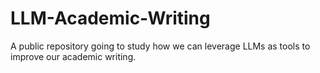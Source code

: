 # LLM-Academic-Writing
A public repository going to study how we can leverage LLMs as tools to improve our academic writing.
